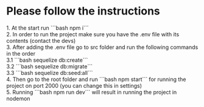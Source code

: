 <h1>Please follow the instructions</h1>
1. At the start run ```bash npm i``` <br>
2. In order to run the project make sure you have the .env file with its contents (contact the devs) <br>
3. After adding the .env file go to src folder and run the following commands in the order <br>
    3.1 ```bash sequelize db:create``` <br>
    3.2 ```bash sequelize db:migrate``` <br>
    3.3 ```bash sequelize db:seed:all``` <br>
4. Then go to the root folder and run ```bash npm start``` for running the project on port 2000 (you can change this in settings) <br>
5. Running ```bash npm run dev``` will result in running the project in nodemon
